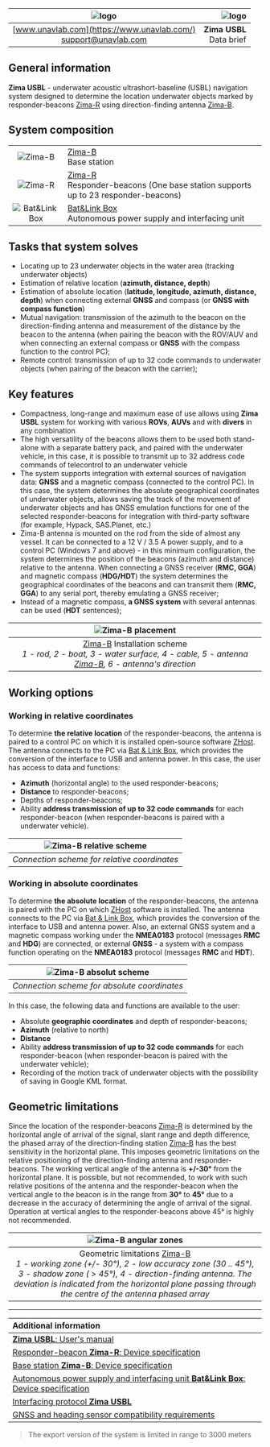 | ![logo](/documentation/sm_logo.png) | ![logo](/documentation/zima_package.png) |
| :---: | ---: |
| [www.unavlab.com](https://www.unavlab.com/) <br/> [support@unavlab.com](mailto:support@unavlab.com) | **Zima USBL**<br/> Data brief |

<div style="page-break-after: always;"></div>

## General information
**Zima USBL** - underwater acoustic ultrashort-baseline (USBL) navigation system designed to determine the location
underwater objects marked by responder-beacons [Zima-R](Zima_R_Specification_en.md) using direction-finding
antenna [Zima-B](Zima_B_Specification_en.md).

<div style="page-break-after: always;"></div>

## System composition

|  |  |
| :---: | :--- |
| ![Zima-B](/documentation/def_zima_b_ant.png) | [Zima-B](Zima_B_Specification_en.md) <br/> Base station |
| ![Zima-R](/documentation/zima_r.png) | [Zima-R](Zima_R_Specification_en.md) <br/> Responder-beacons (One base station supports up to 23 responder-beacons) |
| ![Bat&Link Box](/documentation/batnlinkbox.png) | [Bat&Link Box](Bat_n_link_box_Specification_en.md) <br/> Autonomous power supply and interfacing unit |

<div style="page-break-after: always;"></div>

## Tasks that system solves
* Locating up to 23 underwater objects in the water area (tracking underwater objects)
* Estimation of relative location (**azimuth, distance, depth**)
* Estimation of absolute location (**latitude, longitude, azimuth, distance, depth**) when connecting external **GNSS** and compass (or **GNSS with compass function**)
* Mutual navigation: transmission of the azimuth to the beacon on the direction-finding antenna and measurement of the distance by the beacon to the antenna (when pairing the beacon with the ROV/AUV and when connecting an external compass or **GNSS** with the compass function to the control PC);
* Remote control: transmission of up to 32 code commands to underwater objects (when pairing of the beacon with the carrier);

<div style="page-break-after: always;"></div>

## Key features
* Compactness, long-range and maximum ease of use allows using **Zima USBL** system for working with
various **ROVs**, **AUVs** and  with **divers** in any combination
* The high versatility of the beacons allows them to be used both stand-alone with a separate battery pack, and paired with the underwater vehicle, in this case, it is possible to transmit up to 32 address code commands of telecontrol to an underwater vehicle
* The system supports integration with external sources of navigation data: **GNSS** and a magnetic compass (connected to the control PC).
In this case, the system determines the absolute geographical coordinates of underwater objects, allows saving the track of the movement of underwater objects and has GNSS emulation functions for one of the selected responder-beacons for integration with third-party software (for example, Hypack, SAS.Planet, etc.)
* Zima-B antenna is mounted on the rod from the side of almost any vessel. It can be connected to a 12 V / 3.5 A power supply, and to a control PC (Windows 7 and above) - in this minimum configuration, the system determines the position of the beacons (azimuth and distance) relative to the antenna. When connecting a GNSS receiver (**RMC, GGA**) and magnetic compass (**HDG/HDT**) the system determines the geographical coordinates of the beacons and can transmit them (**RMC, GGA**) to any serial port, thereby emulating a GNSS receiver;
* Instead of a magnetic compass, **a GNSS system** with several antennas can be used (**HDT** sentences);

<div style="page-break-after: always;"></div>

| ![Zima-B placement](/documentation/zima_boat_placement.png) |
| :---: |
| [Zima-B](Zima_B_Specification_en.md) Installation scheme <br/> _1 - rod, 2 - boat, 3 - water surface, 4 - cable, 5 - antenna [Zima-B](Zima_B_Specification_en.md), 6 - antenna's direction_ |

<div style="page-break-after: always;"></div>

## Working options
### Working in relative coordinates
To determine **the relative location** of the responder-beacons, the antenna is paired to a control PC on which it is installed
open-source software [ZHost](https://api.github.com/repos/ucnl/ZHost/zipball). The antenna connects to the PC via
[Bat & Link Box](Bat_n_link_box_Specification_en.md), which provides the conversion of the interface to USB and antenna power.
In this case, the user has access to data and functions:
* **Azimuth** (horizontal angle) to the used responder-beacons;
* **Distance** to responder-beacons;
* Depths of responder-beacons;
* Ability **address transmission of up to 32 code commands** for each responder-beacon (when responder-beacons is paired with a underwater vehicle).

| ![Zima-B relative scheme](https://ucnl.github.io/documentation/zima_relative_scheme.png) |
| :---: |
| _Connection scheme for relative coordinates_ |

<div style="page-break-after: always;"></div>

### Working in absolute coordinates
To determine **the absolute location** of the responder-beacons, the antenna is paired with the PC on which [ZHost](https://api.github.com/repos/ucnl/ZHost/zipball) software is installed. The antenna connects to the PC via
[Bat & Link Box](Bat_n_link_box_Specification_en.md), which provides the conversion of the interface to USB and antenna power.
Also, an external GNSS system and a magnetic compass working under the **NMEA0183** protocol (messages **RMC** and **HDG**) are connected,
or external **GNSS** - a system with a compass function operating on the **NMEA0183** protocol (messages **RMC** and **HDT**).

| ![Zima-B absolut scheme](/documentation/zima_abs_scheme.png) |
| :---: |
| _Connection scheme for absolute coordinates_ |

In this case, the following data and functions are available to the user:
* Absolute **geographic coordinates** and depth of responder-beacons;
* **Azimuth** (relative to north)
* **Distance**
* Ability **address transmission of up to 32 code commands** for each responder-beacon (when responder-beacon is paired with the underwater vehicle);
* Recording of the motion track of underwater objects with the possibility of saving in Google KML format.

<div style="page-break-after: always;"></div>

## Geometric limitations
Since the location of the responder-beacons [Zima-R](Zima_R_Specification_en.md) is determined by the horizontal angle of arrival of the 
signal, slant range and depth difference, the phased array of the direction-finding station [Zima-B](Zima_B_Specification_en.md) has the 
best sensitivity in the horizontal plane. This imposes geometric limitations on the relative positioning of the direction-finding antenna 
and responder-beacons. The working vertical angle of the antenna is **+/-30°** from the horizontal plane. It is possible, but not recommended, 
to work with such relative positions of the antenna and the responder-beacon when the vertical angle to the beacon is in the range from 
**30°** to **45°** due to a decrease in the accuracy of determining the angle of arrival of the signal. Operation at vertical angles to the 
responder-beacons above 45° is highly not recommended.

| ![Zima-B angular zones](/documentation/zima_dir.png) |
| :---: |
| Geometric limitations [Zima-B](Zima_B_Specification_ru.md) <br/> _1 - working zone (+/- 30°), 2 - low accuracy zone (30 .. 45°), 3 - shadow zone ( > 45°), 4 - direction-finding antenna. The deviation is indicated from the horizontal plane passing through the centre of the antenna phased array_ |

<div style="page-break-after: always;"></div>

_________  

| **Additional information** |
| :--- |
| [**Zima USBL**: User's manual](Zima_Users_manual_en.md) |
| [Responder-beacon **Zima-R**: Device specification](Zima_R_Specification_en.md) |
| [Base station **Zima-B**: Device specification](Zima_B_Specification_en.md) |
| [Autonomous power supply and interfacing unit **Bat&Link Box**: Device specification](Bat_n_link_box_Specification_en.md) |
| [Interfacing protocol **Zima USBL**](Zima_Protocol_Specification_en.md) |
| [GNSS and heading sensor compatibility requirements](Zima_GNSS_requirements_en.md) |

> The export version of the system is limited in range to 3000 meters


